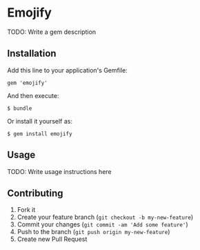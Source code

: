 # Emojify

TODO: Write a gem description

## Installation

Add this line to your application's Gemfile:

    gem 'emojify'

And then execute:

    $ bundle

Or install it yourself as:

    $ gem install emojify

## Usage

TODO: Write usage instructions here

## Contributing

1. Fork it
2. Create your feature branch (`git checkout -b my-new-feature`)
3. Commit your changes (`git commit -am 'Add some feature'`)
4. Push to the branch (`git push origin my-new-feature`)
5. Create new Pull Request
